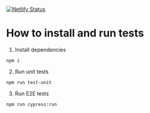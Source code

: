 [![Netlify Status](https://api.netlify.com/api/v1/badges/a9f6216e-eea6-41d1-a092-8e2a02c2a7c2/deploy-status)](https://app.netlify.com/sites/darling-taiyaki-bb5b03/deploys)

# How to install and run tests

1. Install dependencies

```
npm i
```

2. Run unit tests

```
npm run test-unit
```

3. Run E2E tests

```
npm run cypress:run
```
